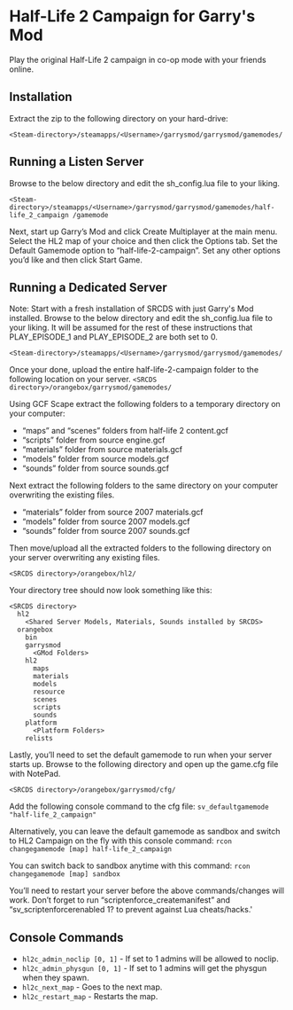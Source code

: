 # Half-Life 2 Campaign for Garry's Mod
Play the original Half-Life 2 campaign in co-op mode with your friends online.

## Installation
Extract the zip to the following directory on your hard-drive:

`<Steam-directory>/steamapps/<Username>/garrysmod/garrysmod/gamemodes/`

## Running a Listen Server
Browse to the below directory and edit the sh_config.lua file to your liking.

`<Steam-directory>/steamapps/<Username>/garrysmod/garrysmod/gamemodes/half-life_2_campaign
/gamemode`

Next, start up Garry’s Mod and click Create Multiplayer at the main menu. Select the HL2 map of your choice and then click the Options tab. Set the Default Gamemode option to “half-life-2-campaign”. Set any other options you’d like and then click Start Game.

## Running a Dedicated Server
Note: Start with a fresh installation of SRCDS with just Garry's Mod installed.
Browse to the below directory and edit the sh_config.lua file to your liking. It will be assumed for the rest of these instructions that PLAY_EPISODE_1 and PLAY_EPISODE_2 are both set to 0.

`<Steam-directory>/steamapps/<Username>/garrysmod/garrysmod/gamemodes/`

Once your done, upload the entire half-life-2-campaign folder to the following location on your server.
`<SRCDS directory>/orangebox/garrysmod/gamemodes/`

Using GCF Scape extract the following folders to a temporary directory on your computer:
- “maps” and “scenes” folders from half-life 2 content.gcf
- “scripts” folder from source engine.gcf
- “materials” folder from source materials.gcf
- “models” folder from source models.gcf
- “sounds” folder from source sounds.gcf

Next extract the following folders to the same directory on your computer overwriting the existing files.
- “materials” folder from source 2007 materials.gcf
- “models” folder from source 2007 models.gcf
- “sounds” folder from source 2007 sounds.gcf

Then move/upload all the extracted folders to the following directory on your server overwriting any existing files.

`<SRCDS directory>/orangebox/hl2/`

Your directory tree should now look something like this:

``` 
<SRCDS directory>
  hl2
    <Shared Server Models, Materials, Sounds installed by SRCDS>
  orangebox
    bin
    garrysmod
      <GMod Folders>
    hl2
      maps
      materials
      models
      resource
      scenes
      scripts
      sounds
    platform
      <Platform Folders>
    relists
```

Lastly, you’ll need to set the default gamemode to run when your server starts up. Browse to the following directory and open up the game.cfg file with NotePad.

`<SRCDS directory>/orangebox/garrysmod/cfg/`

Add the following console command to the cfg file:
`sv_defaultgamemode "half-life_2_campaign"`

Alternatively, you can leave the default gamemode as sandbox and switch to HL2 Campaign on the fly with this console command:
`rcon changegamemode [map] half-life_2_campaign`

You can switch back to sandbox anytime with this command:
`rcon changegamemode [map] sandbox`

You’ll need to restart your server before the above commands/changes will work. Don’t forget to run “scriptenforce_createmanifest” and “sv_scriptenforcerenabled 1? to prevent against Lua cheats/hacks.'

## Console Commands
- `hl2c_admin_noclip [0, 1]` - If set to 1 admins will be allowed to noclip.
- `hl2c_admin_physgun [0, 1]` - If set to 1 admins will get the physgun when they spawn.
- `hl2c_next_map` - Goes to the next map.
- `hl2c_restart_map` - Restarts the map.
